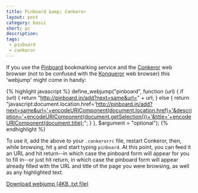 ```yaml
---
title: Pinboard &amp; Conkeror
layout: post
category: basic
short: pc
description: 
tags:
 - pinboard
 - conkeror
---
```

If you use the [Pinboard](http://pinboard.in "A del.icio.us clone, without all the gubbins that's made del.icio.us crap") bookmarking service and the [Conkeror](http://conkeror.org "Effectively Firefox with no chrome, controlled entirely from the keyboard") web browser (not to be confused with the [Konqueror](http://www.konqueror.org/ "Some sort of file and web browser combo for KDE") web browser) this 'webjump' might come in handy:

{% highlight javascript %}
define_webjump("pinboard", function (url) {
    if (url) {
        return "http://pinboard.in/add?next=same&url=" + url;
    } else {
        return "javascript:document.location.href='http://pinboard.in/add?next=same&url='+encodeURIComponent(document.location.href)+'&description='+encodeURIComponent(document.getSelection())+'&title='+encodeURIComponent(document.title);";
   }
}, $argument = "optional");
{% endhighlight %}

To use it, add the above to your `.conkerorrc` file, restart Conkeror, then, while browsing, hit `g` and start typing `pinboard`. At this point, you can feed it an URL and hit return--in which case the pinboard form will appear for you to fill in--or just hit return, in which case the pinboard form will appear already filled with the URL and title of the  page you were browsing, as well as any highlighted text.

<a href='/u/2009/08/conkerorrc.txt'>Download webjump (4KB .txt file)</a>